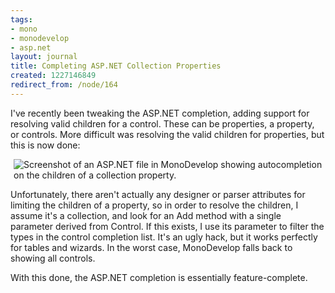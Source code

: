 ```yaml
---
tags:
- mono
- monodevelop
- asp.net
layout: journal
title: Completing ASP.NET Collection Properties
created: 1227146849
redirect_from: /node/164
---
```

I've recently been tweaking the ASP.NET completion, adding support for resolving valid children for a control. These can be properties, a property, or controls. More difficult was resolving the valid children for properties, but this is now done:

<img src="http://mjhutchinson.com/files/images/MonoScreenshots/AspCollectionProperties.png" alt="Screenshot of an ASP.NET file in MonoDevelop showing autocompletion on the children of a collection property." style="max-width:98%; display:block;margin-left:auto;margin-right:auto;" />

Unfortunately, there aren't actually any designer or parser attributes for limiting the children of a property, so in order to resolve the children, I assume it's a collection, and look for an Add method with a single parameter derived from Control. If this exists, I use its parameter to filter the types in the control completion list. It's an ugly hack, but it works perfectly for tables and wizards. In the worst case, MonoDevelop falls back to showing all controls.

With this done, the ASP.NET completion is essentially feature-complete.
<!--break-->
